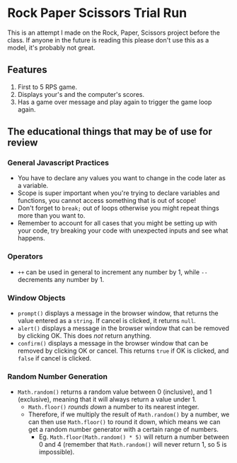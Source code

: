 # Rock Paper Scissors Trial Run

This is an attempt I made on the Rock, Paper, Scissors project before the class. If anyone in the future is reading this please don't use this as a model, it's probably not great.

## Features

1. First to 5 RPS game.
2. Displays your's and the computer's scores.
3. Has a game over message and play again to trigger the game loop again.

## The educational things that may be of use for review

### General Javascript Practices

* You have to declare any values you want to change in the code later as a variable.
* Scope is super important when you're trying to declare variables and functions, you cannot access something that is out of scope!
* Don't forget to `break;` out of loops otherwise you might repeat things more than you want to.
* Remember to account for all cases that you might be setting up with your code, try breaking your code with unexpected inputs and see what happens.

### Operators

* `++` can be used in general to increment any number by 1, while `--` decrements any number by 1.

### Window Objects

* `prompt()` displays a message in the browser window, that returns the value entered as a `string`. If cancel is clicked, it returns `null`.
* `alert()` displays a message in the browser window that can be removed by clicking OK. This does *not* return anything.
* `confirm()` displays a message in the browser window that can be removed by clicking OK or cancel. This returns `true` if OK is clicked, and `false` if cancel is clicked.

### Random Number Generation

* `Math.random()` returns a random value between 0 (inclusive),  and 1 (exclusive), meaning that it will always return a value under 1.
    * `Math.floor()` *rounds down* a number to its nearest integer.
    * Therefore, if we multiply the result of `Math.random()` by a number, we can then use `Math.floor()` to round it down, which means we can get a random number generator with a certain range of numbers.
        * Eg. `Math.floor(Math.random() * 5)` will return a number between 0 and 4 (remember that `Math.random()` will never return 1, so 5 is impossible).

